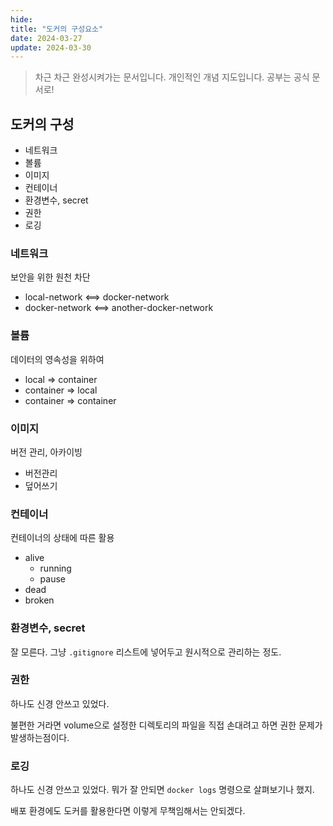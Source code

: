 ```yaml
---
hide:
title: "도커의 구성요소"
date: 2024-03-27
update: 2024-03-30
---
```


> 차근 차근 완성시켜가는 문서입니다.
> 개인적인 개념 지도입니다. 공부는 공식 문서로!

## 도커의 구성

- 네트워크
- 볼륨
- 이미지
- 컨테이너
- 환경변수, secret
- 권한
- 로깅

### 네트워크

보안을 위한 원천 차단

- local-network <==> docker-network
- docker-network <==> another-docker-network

### 볼륨

데이터의 영속성을 위하여

- local => container
- container => local
- container => container

### 이미지

버전 관리, 아카이빙

- 버전관리
- 덮어쓰기

### 컨테이너

컨테이너의 상태에 따른 활용

- alive
  - running
  - pause
- dead
- broken

### 환경변수, secret

잘 모른다. 그냥 `.gitignore` 리스트에 넣어두고 원시적으로 관리하는 정도.

### 권한

하나도 신경 안쓰고 있었다.

불편한 거라면 volume으로 설정한 디렉토리의 파일을 직접 손대려고 하면 권한 문제가 발생하는점이다.

### 로깅

하나도 신경 안쓰고 있었다. 뭐가 잘 안되면 `docker logs` 명령으로 살펴보기나 했지.

배포 환경에도 도커를 활용한다면 이렇게 무책임해서는 안되겠다.

